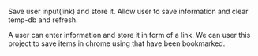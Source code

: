 Save user input(link) and store it. 
Allow user to save information and clear temp-db and refresh. 

A user can enter information and store it in form of a link.
We can user this project to save items in chrome using that have been bookmarked.

